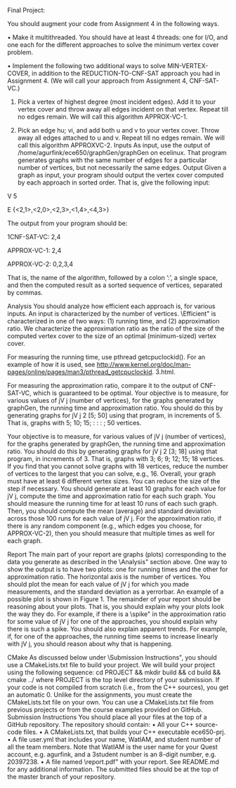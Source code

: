 Final Project:

You should augment your code from Assignment 4 in the following ways.

• Make it multithreaded. You should have at least 4 threads: one for I/O, and one each for the
different approaches to solve the minimum vertex cover problem.

• Implement the following two additional ways to solve MIN-VERTEX-COVER, in addition
to the REDUCTION-TO-CNF-SAT approach you had in Assignment 4. (We will call your
approach from Assignment 4, CNF-SAT-VC.)

1. Pick a vertex of highest degree (most incident edges). Add it to your vertex cover and
throw away all edges incident on that vertex. Repeat till no edges remain. We will call
this algorithm APPROX-VC-1.

2. Pick an edge hu; vi, and add both u and v to your vertex cover. Throw away all edges
attached to u and v. Repeat till no edges remain. We will call this algorithm APPROXVC-2.
Inputs
As input, use the output of /home/agurfink/ece650/graphGen/graphGen on ecelinux. That
program generates graphs with the same number of edges for a particular number of vertices, but
not necessarily the same edges.
Output
Given a graph as input, your program should output the vertex cover computed by each approach
in sorted order. That is, give the following input:

V 5

E {<2,1>,<2,0>,<2,3>,<1,4>,<4,3>}

The output from your program should be:

1CNF-SAT-VC: 2,4

APPROX-VC-1: 2,4

APPROX-VC-2: 0,2,3,4

That is, the name of the algorithm, followed by a colon ’:’, a single space, and then the computed
result as a sorted sequence of vertices, separated by commas.

Analysis
You should analyze how efficient each approach is, for various inputs. An input is characterized
by the number of vertices. \Efficient" is characterized in one of two ways: (1) running time, and
(2) approximation ratio. We characterize the approximation ratio as the ratio of the size of the
computed vertex cover to the size of an optimal (minimum-sized) vertex cover.

For measuring the running time, use pthread getcpuclockid(). For an example of how it is
used, see http://www.kernel.org/doc/man-pages/online/pages/man3/pthread_getcpuclockid.
3.html.

For measuring the approximation ratio, compare it to the output of CNF-SAT-VC, which is
guaranteed to be optimal.
Your objective is to measure, for various values of jV j (number of vertices), for the graphs
generated by graphGen, the running time and approximation ratio. You should do this by generating
graphs for jV j 2 [5; 50] using that program, in increments of 5. That is, graphs with 5; 10; 15; : : : ; 50
vertices.

Your objective is to measure, for various values of jV j (number of vertices), for the graphs
generated by graphGen, the running time and approximation ratio. You should do this by generating
graphs for jV j 2 [3; 18] using that program, in increments of 3. That is, graphs with 3; 6; 9; 12; 15; 18
vertices. If you find that you cannot solve graphs with 18 vertices, reduce the number of vertices
to the largest that you can solve, e.g., 16. Overall, your graph must have at least 6 different vertex
sizes. You can reduce the size of the step if necessary.
You should generate at least 10 graphs for each value for jV j, compute the time and approximation ratio for each such graph. You should measure the running time for at least 10 runs of each
such graph. Then, you should compute the mean (average) and standard deviation across those
100 runs for each value of jV j. For the approximation ratio, if there is any random component (e.g.,
which edges you choose, for APPROX-VC-2), then you should measure that multiple times as well
for each graph.

Report
The main part of your report are graphs (plots) corresponding to the data you generate as described
in the \Analysis" section above. One way to show the output is to have two plots: one for running
times and the other for approximation ratio. The horizontal axis is the number of vertices.
You should plot the mean for each value of jV j for which you made measurements, and the
standard deviation as a yerrorbar. An example of a possible plot is shown in Figure 1.
The remainder of your report should be reasoning about your plots. That is, you should explain
why your plots look the way they do. For example, if there is a \spike" in the approximation ratio
for some value of jV j for one of the approaches, you should explain why there is such a spike. You
should also explain apparent trends. For example, if, for one of the approaches, the running time
seems to increase linearly with jV j, you should reason about why that is happening.

CMake
As discussed below under \Submission Instructions", you should use a CMakeLists.txt file to build
your project. We will build your project using the following sequence:
cd PROJECT && mkdir build && cd build && cmake ../
where PROJECT is the top level directory of your submission. If your code is not compiled from
scratch (i.e., from the C++ sources), you get an automatic 0. Unlike for the assignments, you must
create the CMakeLists.txt file on your own. You can use a CMakeLists.txt file from previous
projects or from the course examples provided on GitHub.
Submission Instructions
You should place all your files at the top of a GitHub repository. The repository should contain:
• All your C++ source-code files.
• A CMakeLists.txt, that builds your C++ executable ece650-prj.
• A file user.yml that includes your name, WatIAM, and student number of all the team members. Note that WatIAM is the user name for your Quest account, e.g. agurfink, and a
3student number is an 8-digit number, e.g. 20397238.
• A file named \report.pdf" with your report.
See README.md for any additional information.
The submitted files should be at the top of the master branch of your repository.
